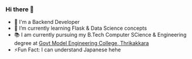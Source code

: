 ### Hi there 👋
- 🔭 I'm a Backend Developer
- 🌱 I’m currently learning Flask & Data Science concepts
- 📚 I am currently pursuing my B.Tech Computer SCience & Engineering degree at [Govt Model Engineering College, Thrikakkara](https://www.mec.ac.in/)
- ⚡Fun Fact: I can understand Japanese hehe


